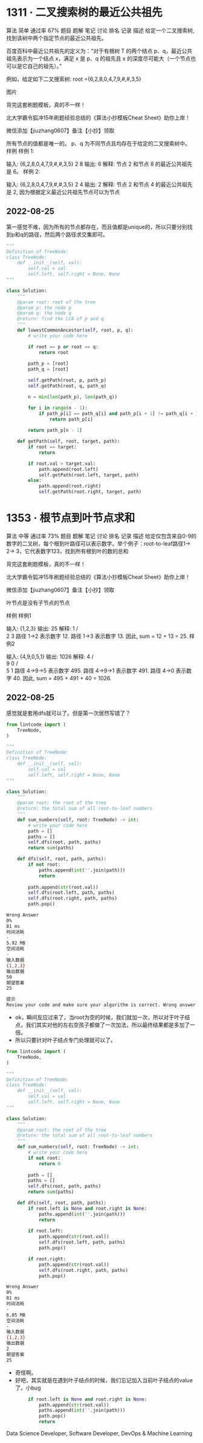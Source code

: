 # 1311 · 二叉搜索树的最近公共祖先
算法
简单
通过率
67%
题目
题解
笔记
讨论
排名
记录
描述
给定一个二叉搜索树, 找到该树中两个指定节点的最近公共祖先。

百度百科中最近公共祖先的定义为：“对于有根树 T 的两个结点 p、q，最近公共祖先表示为一个结点 x，满足 x 是 p、q 的祖先且 x 的深度尽可能大（一个节点也可以是它自己的祖先）。”

例如，给定如下二叉搜索树: root ={6,2,8,0,4,7,9,#,#,3,5}

图片

背完这套刷题模板，真的不一样！

北大学霸令狐冲15年刷题经验总结的《算法小抄模板Cheat Sheet》助你上岸！

微信添加【jiuzhang0607】备注【小抄】领取


所有节点的值都是唯一的。
p、q 为不同节点且均存在于给定的二叉搜索树中。
样例
样例 1:

输入:
{6,2,8,0,4,7,9,#,#,3,5}
2
8
输出: 6 
解释: 节点 2 和节点 8 的最近公共祖先是 6。
样例 2:

输入:
{6,2,8,0,4,7,9,#,#,3,5}
2
4
输出: 2
解释: 节点 2 和节点 4 的最近公共祖先是 2, 因为根据定义最近公共祖先节点可以为节点


## 2022-08-25

第一感觉不难，因为所有的节点都存在，而且值都是unique的，所以只要分别找到p和q的路径，然后两个路径求交集即可。

```python
"""
Definition of TreeNode:
class TreeNode:
    def __init__(self, val):
        self.val = val
        self.left, self.right = None, None
"""

class Solution:
    """
    @param root: root of the tree
    @param p: the node p
    @param q: the node q
    @return: find the LCA of p and q
    """
    def lowestCommonAncestor(self, root, p, q):
        # write your code here

        if root == p or root == q:
            return root 
        
        path_p = [root]
        path_q = [root]

        self.getPath(root, p, path_p)
        self.getPath(root, q, path_q)  

        n = min(len(path_p), len(path_q))

        for i in range(n - 1):
            if path_p[i] == path_q[i] and path_p[i + 1] != path_q[i + 1]:
                return path_p[i]
            
        return path_p[n - 1]

    def getPath(self, root, target, path):
        if root == target:
            return 

        if root.val > target.val:
            path.append(root.left)
            self.getPath(root.left, target, path)
        else:
            path.append(root.right)
            self.getPath(root.right, target, path)        
```



# 1353 · 根节点到叶节点求和
算法
中等
通过率
73%
题目
题解
笔记
讨论
排名
记录
描述
给定仅包含来自0-9的数字的二叉树，每个根到叶路径可以表示数字。举个例子：root-to-leaf路径1-> 2-> 3，它代表数字123，找到所有根到叶的数的总和

背完这套刷题模板，真的不一样！

北大学霸令狐冲15年刷题经验总结的《算法小抄模板Cheat Sheet》助你上岸！

微信添加【jiuzhang0607】备注【小抄】领取


叶节点是没有子节点的节点

样例
样例1

输入: {1,2,3}
输出: 25
解释:
    1
   / \
  2   3
路径 1->2 表示数字 12.
路径 1->3 表示数字 13.
因此, sum = 12 + 13 = 25.
样例2

输入: {4,9,0,5,1}
输出: 1026
解释:
    4
   / \
  9   0
 / \
5   1
路径 4->9->5 表示数字 495.
路径 4->9->1 表示数字 491.
路径 4->0 表示数字 40.
因此, sum = 495 + 491 + 40 = 1026.

## 2022-08-25
感觉就是套用dfs就可以了。但是第一次居然写错了？

```python
from lintcode import (
    TreeNode,
)

"""
Definition of TreeNode:
class TreeNode:
    def __init__(self, val):
        self.val = val
        self.left, self.right = None, None
"""

class Solution:
    """
    @param root: the root of the tree
    @return: the total sum of all root-to-leaf numbers
    """
    def sum_numbers(self, root: TreeNode) -> int:
        # write your code here
        path = []
        paths = []
        self.dfs(root, path, paths)
        return sum(paths)

    def dfs(self, root, path, paths):
        if not root:
            paths.append(int(''.join(path)))
            return 
        
        path.append(str(root.val))
        self.dfs(root.left, path, paths)
        self.dfs(root.right, path, paths)
        path.pop()

```
```bash
Wrong Answer
0%
81 ms
时间消耗
·
5.92 MB
空间消耗
·
输入数据
{1,2,3}
输出数据
50
期望答案
25

提示
Review your code and make sure your algorithm is correct. Wrong answer usually caused by typos if your algorithm is correct.
```

+ ok，瞬间反应过来了，当root为空的时候，我们就加一次，所以对于叶子结点，我们其实对他的左右空孩子都做了一次加法，所以最终结果都是多加了一倍。
+ 所以只要针对叶子结点专门处理就可以了。

```python
from lintcode import (
    TreeNode,
)

"""
Definition of TreeNode:
class TreeNode:
    def __init__(self, val):
        self.val = val
        self.left, self.right = None, None
"""

class Solution:
    """
    @param root: the root of the tree
    @return: the total sum of all root-to-leaf numbers
    """
    def sum_numbers(self, root: TreeNode) -> int:
        # write your code here
        if not root:
            return 0
            
        path = []
        paths = []
        self.dfs(root, path, paths)
        return sum(paths)

    def dfs(self, root, path, paths):
        if root.left is None and root.right is None:
            paths.append(int(''.join(path)))
            return 
        
        if root.left:
            path.append(str(root.val))
            self.dfs(root.left, path, paths)
            path.pop()

        if root.right:
            path.append(str(root.val))
            self.dfs(root.right, path, paths)
            path.pop()

```
```bash
Wrong Answer
0%
81 ms
时间消耗
·
6.05 MB
空间消耗
·
输入数据
{1,2,3}
输出数据
2
期望答案
25

```

+ 奇怪啊。
+ 好吧，其实就是在遇到叶子结点的时候，我们忘记加入当前叶子结点的value了。小bug

```python
        if root.left is None and root.right is None:
            path.append(str(root.val))
            paths.append(int(''.join(path)))
            path.pop()
            return 
```

Data Science Developer, Software Developer, DevOps & Machine Learning

